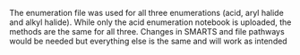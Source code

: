 The enumeration file was used for all three enumerations (acid, aryl halide and alkyl halide). While only the acid enumeration notebook is uploaded, the methods are the same for all three. Changes in SMARTS and file pathways would be needed but everything else is the same and will work as intended

